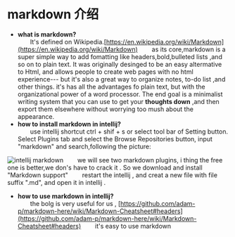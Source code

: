 # markdown 介绍

- **what is markdown?** <br>
 &emsp;&emsp;It's defined on Wikipedia.[https://en.wikipedia.org/wiki/Markdown](https://en.wikipedia.org/wiki/Markdown)
 &emsp;&emsp;as its core,markdown is a super simple way to add fomatting like headers,bold,bulleted lists ,and so on to plain text. It was originally desinged to be an easy altermative to Html, and allows people to create web pages with no html experience--- but it's also a great way to organize notes, to-do list ,and other things. it's has all the advantages fo plain text, but with the organizational power of a word processor. The end goal is a minimalist writing system that you can use to get your **thoughts down** ,and then export them elsewhere without worrying too mush about the appearance.
 - **how to install markdown in intellij?** <br>
	 &emsp;&emsp;use intellij shortcut ctrl + shif + s or select tool bar of Setting button. Select Plugins tab and select the  Browse Repositories  button, input "markdown"  and search,following the picture:

 ![intellij markdown](http://img.blog.csdn.net/20171123153707730?watermark/2/text/aHR0cDovL2Jsb2cuY3Nkbi5uZXQvbG92ZXN1bW1lcmZvcmV2ZXI=/font/5a6L5L2T/fontsize/400/fill/I0JBQkFCMA==/dissolve/70/gravity/SouthEast)
 &emsp;&emsp;we will see two markdown plugins, i thing the free one is better,we don's have to crack it . So we download  and  install  "Markdown support"
 &emsp;&emsp;restart the intellij , and creat a new file with file suffix ".md", and open it in intellij .

 - **how to use markdown in intellij?**<br>
 &emsp;&emsp;the bolg is very useful for us , [https://github.com/adam-p/markdown-here/wiki/Markdown-Cheatsheet#headers](https://github.com/adam-p/markdown-here/wiki/Markdown-Cheatsheet#headers)
 &emsp;&emsp;it's easy to use markdown
